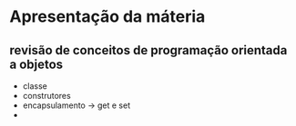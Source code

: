 # Apresentação da máteria
## revisão de conceitos de programação orientada a objetos
* classe
* construtores
* encapsulamento -> get e set
* 
